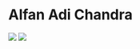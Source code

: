 # Alfan Adi Chandra
![](https://github-readme-stats.vercel.app/api?username=alfancandra&theme=tokyonight)
![](https://github-readme-stats.vercel.app/api/top-langs/?username=alfancandra&theme=tokyonight&layout=compact)
